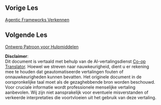 <!--
CO_OP_TRANSLATOR_METADATA:
{
  "original_hash": "33243670d725b71857eee62f64ac2d09",
  "translation_date": "2025-07-12T09:19:17+00:00",
  "source_file": "03-agentic-design-patterns/README.md",
  "language_code": "nl"
}
-->
## Vorige Les

[Agentic Frameworks Verkennen](../02-explore-agentic-frameworks/README.md)

## Volgende Les

[Ontwerp Patroon voor Hulpmiddelen](../04-tool-use/README.md)

**Disclaimer**:  
Dit document is vertaald met behulp van de AI-vertalingsdienst [Co-op Translator](https://github.com/Azure/co-op-translator). Hoewel we streven naar nauwkeurigheid, dient u er rekening mee te houden dat geautomatiseerde vertalingen fouten of onnauwkeurigheden kunnen bevatten. Het originele document in de oorspronkelijke taal moet als de gezaghebbende bron worden beschouwd. Voor cruciale informatie wordt professionele menselijke vertaling aanbevolen. Wij zijn niet aansprakelijk voor eventuele misverstanden of verkeerde interpretaties die voortvloeien uit het gebruik van deze vertaling.